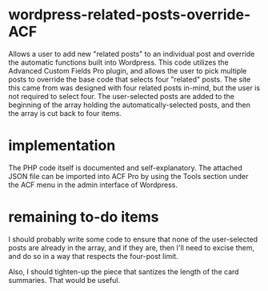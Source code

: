 # wordpress-related-posts-override-ACF
Allows a user to add new "related posts" to an individual post and override the automatic functions built into Wordpress.  This code utilizes the Advanced Custom Fields Pro plugin, and allows the user to pick multiple posts to override the base code that selects four "related" posts.  The site this came from was designed with four related posts in-mind, but the user is not required to select four.  The user-selected posts are added to the beginning of the array holding the automatically-selected posts, and then the array is cut back to four items.

# implementation
The PHP code itself is documented and self-explanatory.  The attached JSON file can be imported into ACF Pro by using the Tools section under the ACF menu in the admin interface of Wordpress.

# remaining to-do items
I should probably write some code to ensure that none of the user-selected posts are already in the array, and if they are, then I'll need to excise them, and do so in a way that respects the four-post limit.

Also, I should tighten-up the piece that santizes the length of the card summaries.  That would be useful.

